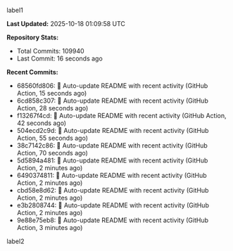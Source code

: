 
label1 
<!-- ACTIVITY_START -->
**Last Updated:** 2025-10-18 01:09:58 UTC

**Repository Stats:**
- Total Commits: 109940
- Last Commit: 16 seconds ago

**Recent Commits:**
- 68560fd806: 🤖 Auto-update README with recent activity (GitHub Action, 15 seconds ago)
- 6cd858c307: 🤖 Auto-update README with recent activity (GitHub Action, 28 seconds ago)
- f13267f4cd: 🤖 Auto-update README with recent activity (GitHub Action, 42 seconds ago)
- 504ecd2c9d: 🤖 Auto-update README with recent activity (GitHub Action, 55 seconds ago)
- 38c7142c86: 🤖 Auto-update README with recent activity (GitHub Action, 70 seconds ago)
- 5d5894a481: 🤖 Auto-update README with recent activity (GitHub Action, 2 minutes ago)
- 6490374811: 🤖 Auto-update README with recent activity (GitHub Action, 2 minutes ago)
- cbd58e8d62: 🤖 Auto-update README with recent activity (GitHub Action, 2 minutes ago)
- e3b2808744: 🤖 Auto-update README with recent activity (GitHub Action, 2 minutes ago)
- 9e88e75eb8: 🤖 Auto-update README with recent activity (GitHub Action, 3 minutes ago)
<!-- ACTIVITY_END -->

label2
